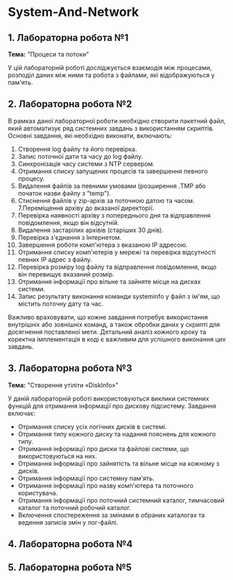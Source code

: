 # System-And-Network

## 1. Лабораторна робота №1
**Тема:** "Процеси та потоки"

У цій лабораторній роботі досліджується взаємодія між процесами, розподіл даних між ними та робота з файлами, які відображуються у пам'ять.

## 2. Лабораторна робота №2
В рамках даної лабораторної роботи необхідно створити пакетний файл, який автоматизує ряд системних завдань з використанням скриптів. Основні завдання, які необхідно виконати, включають:

 1. Створення log файлу та його перевірка.
 2. Запис поточної дати та часу до log файлу.
 3. Синхронізація часу системи з NTP сервером.
 4. Отримання списку запущених процесів та завершення певного процесу.
 5. Видалення файлів за певними умовами (розширення .TMP або початок назви файлу з "temp").
 6. Стиснення файлів у zip-архів за поточною датою та часом.
 7.Переміщення архіву до вказаної директорії.
 8. Перевірка наявності архіву з попереднього дня та відправлення повідомлення, якщо він відсутній.
 9. Видалення застарілих архівів (старіших 30 днів).
10. Перевірка з'єднання з Інтернетом.
11. Завершення роботи комп'ютера з вказаною IP адресою.
12. Отримання списку комп'ютерів у мережі та перевірка відсутності певних IP адрес з файлу.
13. Перевірка розміру log файлу та відправлення повідомлення, якщо він перевищує вказаний розмір.
14. Отримання інформації про вільне та зайняте місце на дисках системи.
15. Запис результату виконання команди systeminfo у файл з ім'ям, що містить поточну дату та час.

 Важливо враховувати, що кожне завдання потребує використання внутрішніх або зовнішніх команд, а також обробки даних у скрипті для досягнення поставленої мети. Детальний аналіз кожного кроку та коректна імплементація в коді є важливим для успішного виконання цих завдань.
 
## 3. Лабораторна робота №3
**Тема:** "Створення утіліти «DiskInfo»"

У даній лабораторній роботі використовуються виклики системних функцій для отримання інформації про дискову підсистему. Завдання включає:
- Отримання списку усіх логічних дисків в системі.
- Отримання типу кожного диску та надання пояснень для кожного типу.
- Отримання інформації про диски та файлові системи, що використовуються на них.
- Отримання інформації про зайнятість та вільне місце на кожному з дисків.
- Отримання інформації про системну пам'ять.
- Отримання інформації про назву комп'ютера та поточного користувача.
- Отримання інформації про поточний системний каталог, тимчасовий каталог та поточний робочий каталог.
- Включення спостереження за змінами в обраних каталогах та ведення записів змін у лог-файлі.

## 4. Лабораторна робота №4

## 5. Лабораторна робота №5

